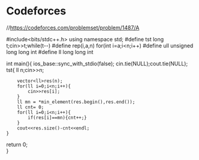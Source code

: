 # Codeforces
//https://codeforces.com/problemset/problem/1487/A

#include<bits/stdc++.h>
using namespace std;
#define tst               long t;cin>>t;while(t--)
#define rep(i,a,n)         for(int i=a;i<n;i++)
#define ull               unsigned long long int
#define ll                long long int
 
int main(){
   ios_base::sync_with_stdio(false);
   cin.tie(NULL);cout.tie(NULL);
 tst{
ll n;cin>>n;
  
	    vector<ll>res(n);
	    for(ll i=0;i<n;i++){
	        cin>>res[i];
	    }
	    ll mn = *min_element(res.begin(),res.end());
	    ll cnt= 0;
	    for(ll i=0;i<n;i++){
	        if(res[i]==mn){cnt++;}
	    }
	    cout<<res.size()-cnt<<endl;
	}
return 0;   
}
